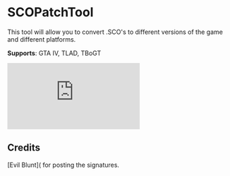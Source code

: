 # SCOPatchTool
This tool will allow you to convert .SCO's to different versions of the game and different platforms.

**Supports**: GTA IV, TLAD, TBoGT

![](https://www.se7ensins.com/proxy.php?image=http%3A%2F%2Fpuu.sh%2FsvDHT%2Fdb68249b30.png&hash=5bd6a48ce2a18a88aacdc601b6f6a1eb)

## Credits

[Evil Blunt]( for posting the signatures.

